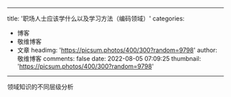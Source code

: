 
---
title: '职场人士应该学什么以及学习方法（编码领域）'
categories: 
 - 博客
 - 敬维博客
 - 文章
headimg: 'https://picsum.photos/400/300?random=9798'
author: 敬维博客
comments: false
date: 2022-08-05 07:09:25
thumbnail: 'https://picsum.photos/400/300?random=9798'
---

<div>   
领域知识的不同层级分析  
</div>
            